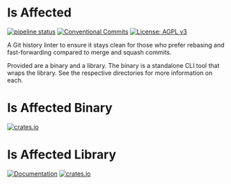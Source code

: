 # Is Affected
[![pipeline status](https://gitlab.com/DeveloperC/is_affected/badges/main/pipeline.svg)](https://gitlab.com/DeveloperC/is_affected/-/commits/main) [![Conventional Commits](https://img.shields.io/badge/Conventional%20Commits-1.0.0-yellow.svg)](https://conventionalcommits.org) [![License: AGPL v3](https://img.shields.io/badge/License-AGPLv3-blue.svg)](https://www.gnu.org/licenses/agpl-3.0)

A Git history linter to ensure it stays clean for those who prefer rebasing and fast-forwarding compared to merge and squash commits.

Provided are a binary and a library. The binary is a standalone CLI tool that wraps the library. See the respective directories for more information on each.


# Is Affected Binary
[![crates.io](https://img.shields.io/crates/v/is_affected)](https://crates.io/crates/is_affected)


# Is Affected Library

[![Documentation](https://docs.rs/is_affected_lib/badge.svg)](https://docs.rs/is_affected_lib) [![crates.io](https://img.shields.io/crates/v/is_affected_lib)](https://crates.io/crates/is_affected_lib)
